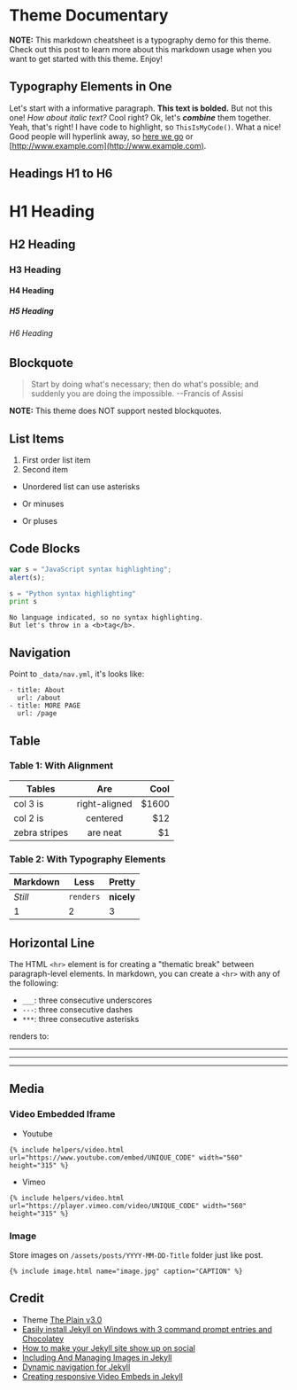 # Theme Documentary

**NOTE:** This markdown cheatsheet is a typography demo for this theme. Check out this post to learn more about this markdown usage when you want to get started with this theme. Enjoy!

## Typography Elements in One

Let's start with a informative paragraph. **This text is bolded.** But not this one! _How about italic text?_ Cool right? Ok, let's **_combine_** them together. Yeah, that's right! I have code to highlight, so `ThisIsMyCode()`. What a nice! Good people will hyperlink away, so [here we go](#) or [http://www.example.com](http://www.example.com).

<div class="divider"></div>

## Headings H1 to H6

# H1 Heading

## H2 Heading

### H3 Heading

#### H4 Heading

##### H5 Heading

###### H6 Heading

<div class="divider"></div>

## Blockquote

> Start by doing what's necessary; then do what's possible; and suddenly you are doing the impossible. --Francis of Assisi

**NOTE:** This theme does NOT support nested blockquotes.

<div class="divider"></div>

## List Items

1. First order list item
2. Second item

* Unordered list can use asterisks
- Or minuses
+ Or pluses

<div class="divider"></div>

## Code Blocks

```javascript
var s = "JavaScript syntax highlighting";
alert(s);
```

```python
s = "Python syntax highlighting"
print s
```

```
No language indicated, so no syntax highlighting.
But let's throw in a <b>tag</b>.
```

<div class="divider"></div>

## Navigation
Point to `_data/nav.yml`, it's looks like:

```
- title: About
  url: /about
- title: MORE PAGE
  url: /page  
```

<div class="divider"></div>

## Table

### Table 1: With Alignment

| Tables        | Are           | Cool  |
| ------------- |:-------------:| -----:|
| col 3 is      | right-aligned | $1600 |
| col 2 is      | centered      |   $12 |
| zebra stripes | are neat      |    $1 |

### Table 2: With Typography Elements

Markdown | Less | Pretty
--- | --- | ---
*Still* | `renders` | **nicely**
1 | 2 | 3

<div class="divider"></div>

## Horizontal Line

The HTML `<hr>` element is for creating a "thematic break" between paragraph-level elements. In markdown, you can create a `<hr>` with any of the following:

* `___`: three consecutive underscores
* `---`: three consecutive dashes
* `***`: three consecutive asterisks

renders to:

___

---

***

<div class="divider"></div>

## Media

### Video Embedded Iframe

- Youtube
```
{% include helpers/video.html url="https://www.youtube.com/embed/UNIQUE_CODE" width="560" height="315" %}
```

- Vimeo
```
{% include helpers/video.html url="https://player.vimeo.com/video/UNIQUE_CODE" width="560" height="315" %}
```

### Image

Store images on `/assets/posts/YYYY-MM-DD-Title` folder just like post.

```
{% include image.html name="image.jpg" caption="CAPTION" %}
```

## Credit
- Theme [The Plain v3.0](https://github.com/heiswayi/the-plain)
- [Easily install Jekyll on Windows with 3 command prompt entries and Chocolatey](https://davidburela.wordpress.com/2015/11/28/easily-install-jekyll-on-windows-with-3-command-prompt-entries-and-chocolatey/)
- [How to make your Jekyll site show up on social](http://aramzs.github.io/jekyll/social-media/2015/11/11/be-social-with-jekyll.html)
- [Including And Managing Images in Jekyll](https://eduardoboucas.com/blog/2014/12/07/including-and-managing-images-in-jekyll.html)
- [Dynamic navigation for Jekyll](https://codegaze.github.io/2015/08/08/how-to-create-a-dynamic-navigation-menu-in-jekyll/)
- [Creating responsive Video Embeds in Jekyll](https://eduardoboucas.com/blog/2016/12/21/responsive-video-embeds-jekyll.html)


